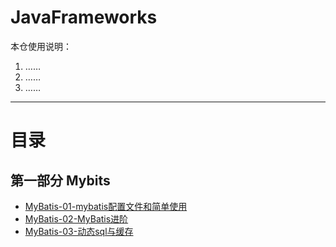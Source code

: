 # JavaFrameworks

本仓使用说明：  

1. ……
2. ……
3. ……

****

# 目录

## 第一部分 Mybits

- [MyBatis-01-mybatis配置文件和简单使用](notes/mybatis配置文件和简单使用的目录.md)
- [MyBatis-02-MyBatis进阶]()
- [MyBatis-03-动态sql与缓存]()

